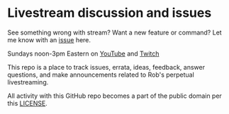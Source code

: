 # Livestream discussion and issues

See something wrong with stream? Want a new feature or command? Let me know with an [issue](issue) here.

Sundays noon-3pm Eastern on [YouTube](https://youtube.com/rwxrob) and [Twitch](https://twitch.tv/rwxrob)

This repo is a place to track issues, errata, ideas, feedback, answer questions, and make announcements related to Rob's perpetual livestreaming.

All activity with this GitHub repo becomes a part of the public domain per this [LICENSE](LICENSE).
